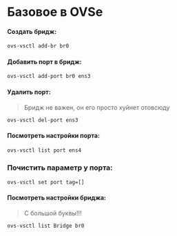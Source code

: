 # Базовое в OVSе

#### Создать бридж:
```bash
ovs-vsctl add-br br0
```

#### Добавить порт в бридж:
```bash
ovs-vsctl add-port br0 ens3
```

#### Удалить порт:
> Бридж не важен, он его просто хуйнет отовсюду
```bash
ovs-vsctl del-port ens3
```

#### Посмотреть настройки порта:
```bash
ovs-vsctl list port ens4
```

### Почистить параметр у порта:
```bash
ovs-vsctl set port tag=[]
```

#### Посмотреть настройки бриджа:
> С большой буквы!!!
```bash
ovs-vsctl list Bridge br0
```